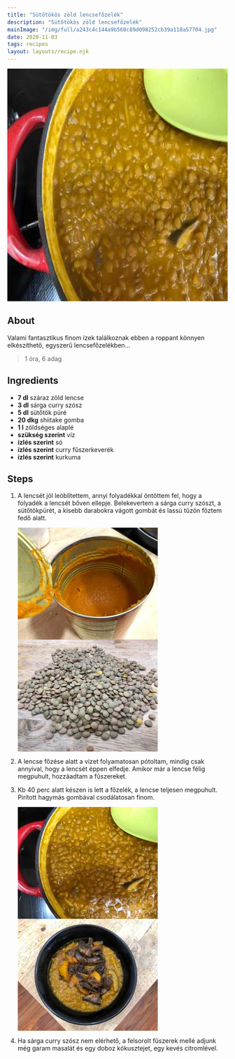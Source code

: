 ```yaml
---
title: "Sütőtökös zöld lencsefőzelék"
description: "Sütőtökös zöld lencsefőzelék"
mainImage: "/img/full/a243c4c144a9b560c89d098252cb39a118a57704.jpg"
date: 2020-11-03
tags: recipes
layout: layouts/recipe.njk
---
```

                            
<p align="center"><a href="https://cookpad.com/hu/receptek/13971855-sutotokos-zold-lencsefozelek" rel="Recipe source page"><img width="751" height="532" src="/img/full/a243c4c144a9b560c89d098252cb39a118a57704.jpg"/></a></p>

## About
<p class="mb-sm">Valami fantasztikus finom ízek találkoznak ebben a roppant könnyen elkészíthető, egyszerű lencsefőzelékben...</p>

> 1 óra, 6 adag 

## Ingredients
* **7 dl** száraz zöld lencse
* **3 dl** sárga curry szósz
* **5 dl** sütőtök püré
* **20 dkg** shiitake gomba
* **1 l** zöldséges alaplé
* **szükség szerint** víz
* **ízlés szerint** só
* **ízlés szerint** curry fűszerkeverék
* **ízlés szerint** kurkuma

## Steps

1. A lencsét jól leöblítettem, annyi folyadékkal öntöttem fel, hogy a folyadék a lencsét bőven ellepje. Belekevertem a sárga curry szószt, a sütőtökpürét, a kisebb darabokra vágott gombát és lassú tűzön főztem fedő alatt.
 
    <p><img width="320" height="256" align="left" src="/img/full/0ff9a75368596d120acbc6864f6da7b8ffde3d7c.jpg"/></p><p><img width="320" height="256" align="left" src="/img/full/c476537bc6112209f578f98b392416a440164718.jpg"/></p><div style="clear: both"/>

2. A lencse főzése alatt a vizet folyamatosan pótoltam, mindig csak annyival, hogy a lencsét éppen elfedje. Amikor már a lencse félig megpuhult, hozzáadtam a fűszereket.
 
    <div style="clear: both"/>

3. Kb 40 perc alatt készen is lett a főzelék, a lencse teljesen megpuhult. Pirított hagymás gombával csodálatosan finom.
 
    <p><img width="320" height="256" align="left" src="/img/full/d96836fb634a259f146c2cafbfa5f4f861396e35.jpg"/></p><p><img width="320" height="256" align="left" src="/img/full/81f71543b2426a0d68ffd900e2d05509edaad53f.jpg"/></p><div style="clear: both"/>

4. Ha sárga curry szósz nem elérhető, a felsorolt fűszerek mellé adjunk még garam masalát és egy doboz kókusztejet, egy kevés citromlével.
 
    <div style="clear: both"/>

